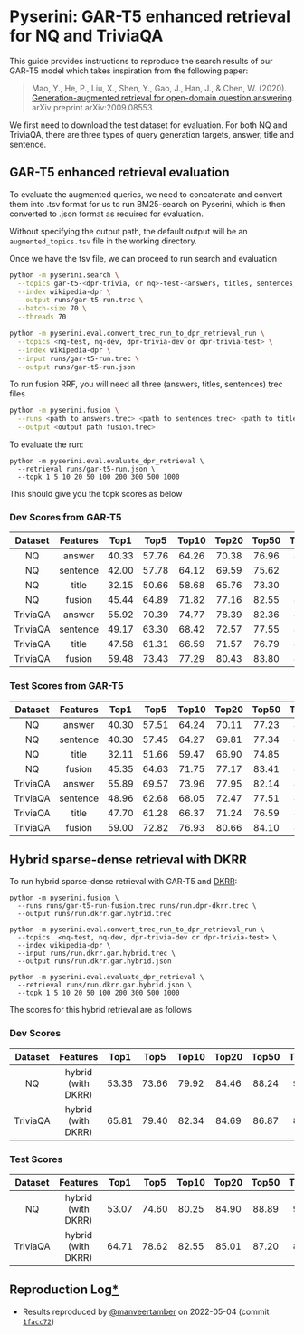 # Pyserini: GAR-T5 enhanced retrieval for NQ and TriviaQA

This guide provides instructions to reproduce the search results of our GAR-T5 model which takes inspiration from the following paper:
> Mao, Y., He, P., Liu, X., Shen, Y., Gao, J., Han, J., & Chen, W. (2020). [Generation-augmented retrieval for open-domain question answering](https://arxiv.org/abs/2009.08553). arXiv preprint arXiv:2009.08553.

We first need to download the test dataset for evaluation. For both NQ and TriviaQA, there are three types of query generation targets, answer, title and sentence.

## GAR-T5 enhanced retrieval evaluation
To evaluate the augmented queries, we need to concatenate and convert them into .tsv format for us to run BM25-search on Pyserini, which is then converted to .json format as required for evaluation.

Without specifying the output path, the default output will be an `augmented_topics.tsv` file in the working directory.

Once we have the tsv file, we can proceed to run search and evaluation

```bash
python -m pyserini.search \
  --topics gar-t5-<dpr-trivia, or nq>-test-<answers, titles, sentences, or all> \
  --index wikipedia-dpr \
  --output runs/gar-t5-run.trec \
  --batch-size 70 \
  --threads 70

python -m pyserini.eval.convert_trec_run_to_dpr_retrieval_run \
  --topics <nq-test, nq-dev, dpr-trivia-dev or dpr-trivia-test> \
  --index wikipedia-dpr \
  --input runs/gar-t5-run.trec \
  --output runs/gar-t5-run.json
```

To run fusion RRF, you will need all three (answers, titles, sentences) trec files
```bash
python -m pyserini.fusion \
  --runs <path to answers.trec> <path to sentences.trec> <path to titles.trec> \
  --output <output path fusion.trec>
```

To evaluate the run:
```
python -m pyserini.eval.evaluate_dpr_retrieval \
  --retrieval runs/gar-t5-run.json \
  --topk 1 5 10 20 50 100 200 300 500 1000
```

This should give you the topk scores as below

### Dev Scores from GAR-T5
|  Dataset | Features |  Top1 |  Top5 | Top10 | Top20 | Top50 | Top100 | Top200 | Top300 | Top500 | Top1000 |
|:--------:|:--------:|:-----:|:-----:|:-----:|:-----:|:-----:|:------:|:------:|:------:|:------:|:-------:|
|    NQ    |  answer  | 40.33 | 57.76 | 64.26 | 70.38 | 76.96 |  81.20 |  84.33 |  85.91 |  87.83 |  89.94  |
|    NQ    | sentence | 42.00 | 57.78 | 64.12 | 69.59 | 75.62 |  79.67 |  83.03 |  85.04 |  86.87 |  89.00  |
|    NQ    |   title  | 32.15 | 50.66 | 58.68 | 65.76 | 73.30 |  78.25 |  82.19 |  84.15 |  85.91 |  88.01  |
|    NQ    |  fusion  | 45.44 | 64.89 | 71.82 | 77.16 | 82.55 |  85.34 |  88.00 |  89.15 |  90.13 |  91.74  |
| TriviaQA |  answer  | 55.92 | 70.39 | 74.77 | 78.39 | 82.36 |  84.55 |  86.23 |  87.42 |  88.36 |  89.34  |
| TriviaQA | sentence | 49.17 | 63.30 | 68.42 | 72.57 | 77.55 |  80.67 |  83.33 |  84.93 |  86.22 |  87.78  |
| TriviaQA |   title  | 47.58 | 61.31 | 66.59 | 71.57 | 76.79 |  80.15 |  82.95 |  84.18 |  85.65 |  87.30  |
| TriviaQA |  fusion  | 59.48 | 73.43 | 77.29 | 80.43 | 83.80 |  85.60 |  87.11 |  87.81 |  88.70 |  89.68  |

### Test Scores from GAR-T5
|  Dataset | Features |  Top1 |  Top5 | Top10 | Top20 | Top50 | Top100 | Top200 | Top300 | Top500 | Top1000 |
|:--------:|:--------:|:-----:|:-----:|:-----:|:-----:|:-----:|:------:|:------:|:------:|:------:|:-------:|
|    NQ    |  answer  | 40.30 | 57.51 | 64.24 | 70.11 | 77.23 |  81.75 |  85.10 |  86.68 |  88.39 |  90.80  |
|    NQ    | sentence | 40.30 | 57.45 | 64.27 | 69.81 | 77.34 |  81.50 |  85.26 |  86.73 |  88.12 |  90.17  |
|    NQ    |   title  | 32.11 | 51.66 | 59.47 | 66.90 | 74.85 |  79.17 |  82.96 |  84.65 |  86.70 |  88.95  |
|    NQ    |  fusion  | 45.35 | 64.63 | 71.75 | 77.17 | 83.41 |  86.90 |  89.14 |  90.30 |  91.63 |  92.91  |
| TriviaQA |  answer  | 55.89 | 69.57 | 73.96 | 77.95 | 82.14 |  84.76 |  86.86 |  87.66 |  88.60 |  89.56  |
| TriviaQA | sentence | 48.96 | 62.68 | 68.05 | 72.47 | 77.51 |  80.84 |  83.54 |  85.01 |  86.23 |  87.93  |
| TriviaQA |   title  | 47.70 | 61.28 | 66.37 | 71.24 | 76.59 |  80.04 |  82.90 |  84.49 |  85.96 |  87.64  |
| TriviaQA |  fusion  | 59.00 | 72.82 | 76.93 | 80.66 | 84.10 |  85.95 |  87.39 |  88.15 |  89.07 |  90.06  |

## Hybrid sparse-dense retrieval with DKRR

To run hybrid sparse-dense retrieval with GAR-T5 and [DKRR](https://github.com/castorini/pyserini/blob/master/docs/experiments-dkrr.md):
```
python -m pyserini.fusion \
  --runs runs/gar-t5-run-fusion.trec runs/run.dpr-dkrr.trec \
  --output runs/run.dkrr.gar.hybrid.trec

python -m pyserini.eval.convert_trec_run_to_dpr_retrieval_run \
  --topics  <nq-test, nq-dev, dpr-trivia-dev or dpr-trivia-test> \
  --index wikipedia-dpr \
  --input runs/run.dkrr.gar.hybrid.trec \
  --output runs/run.dkrr.gar.hybrid.json

python -m pyserini.eval.evaluate_dpr_retrieval \
  --retrieval runs/run.dkrr.gar.hybrid.json \
  --topk 1 5 10 20 50 100 200 300 500 1000
```

The scores for this hybrid retrieval are as follows

### Dev Scores
|  Dataset |      Features      |  Top1 |  Top5 | Top10 | Top20 | Top50 | Top100 | Top200 | Top300 | Top500 | Top1000 |
|:--------:|:------------------:|:-----:|:-----:|:-----:|:-----:|:-----:|:------:|:------:|:------:|:------:|:-------:|
|    NQ    | hybrid (with DKRR) | 53.36 | 73.66 | 79.92 | 84.46 | 88.24 |  90.22 |  91.42 |  92.10 |  92.65 |  93.26  |
| TriviaQA | hybrid (with DKRR) | 65.81 | 79.40 | 82.34 | 84.69 | 86.87 |  88.05 |  88.99 |  89.52 |  90.05 |  90.61  |

### Test Scores
|  Dataset |      Features      |  Top1 |  Top5 | Top10 | Top20 | Top50 | Top100 | Top200 | Top300 | Top500 | Top1000 |
|:--------:|:------------------:|:-----:|:-----:|:-----:|:-----:|:-----:|:------:|:------:|:------:|:------:|:-------:|
|    NQ    | hybrid (with DKRR) | 53.07 | 74.60 | 80.25 | 84.90 | 88.89 |  90.86 |  91.99 |  92.66 |  93.35 |  94.18  |
| TriviaQA | hybrid (with DKRR) | 64.71 | 78.62 | 82.55 | 85.01 | 87.20 |  88.41 |  89.36 |  89.85 |  90.29 |  90.83  |

## Reproduction Log[*](reproducibility.md)

+ Results reproduced by [@manveertamber](https://github.com/manveertamber) on 2022-05-04 (commit [`1facc72`](https://github.com/castorini/pyserini/commit/1facc72b3c8313149c763b76502f43352efaf974)) 